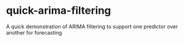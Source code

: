 # quick-arima-filtering
A quick demonstration of ARIMA filtering to support one predictor over another for forecasting
